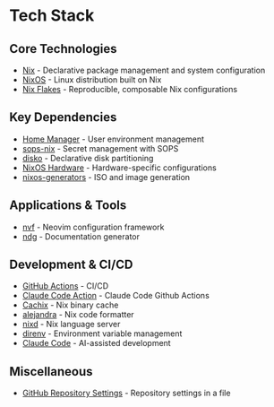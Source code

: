 # Tech Stack

## Core Technologies
- [Nix](https://nix.dev/) - Declarative package management and system configuration
- [NixOS](https://nixos.org/) - Linux distribution built on Nix
- [Nix Flakes](https://nixos.wiki/wiki/Flakes) - Reproducible, composable Nix configurations

## Key Dependencies
- [Home Manager](https://github.com/nix-community/home-manager) - User environment management
- [sops-nix](https://github.com/Mic92/sops-nix) - Secret management with SOPS
- [disko](https://github.com/nix-community/disko) - Declarative disk partitioning
- [NixOS Hardware](https://github.com/NixOS/nixos-hardware) - Hardware-specific configurations
- [nixos-generators](https://github.com/nix-community/nixos-generators) - ISO and image generation

## Applications & Tools
- [nvf](https://github.com/notashelf/nvf) - Neovim configuration framework
- [ndg](https://github.com/feel-co/ndg) - Documentation generator

## Development & CI/CD
- [GitHub Actions](https://github.com/features/actions) - CI/CD
- [Claude Code Action](https://github.com/anthropics/claude-code-action) - Claude Code Github Actions
- [Cachix](https://cachix.org/) - Nix binary cache
- [alejandra](https://github.com/kamadorueda/alejandra) - Nix code formatter
- [nixd](https://github.com/nix-community/nixd) - Nix language server
- [direnv](https://direnv.net/) - Environment variable management
- [Claude Code](https://www.anthropic.com/claude-code) - AI-assisted development

## Miscellaneous
- [GitHub Repository Settings](https://github.com/repository-settings/app) - Repository settings in a file